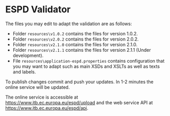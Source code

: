 # ESPD Validator

The files you may edit to adapt the validation are as follows:
* Folder `resources\v1.0.2` contains the files for version 1.0.2.
* Folder `resources\v2.0.2` contains the files for version 2.0.2.
* Folder `resources\v2.1.0` contains the files for version 2.1.0.
* Folder `resources\v2.1.1` contains the files for version 2.1.1 (Under development).
* File `resources\application-espd.properties` contains configuration that you may want to adapt such as main XSDs and XSLTs as well as texts and labels.

To publish changes commit and push your updates. In 1-2 minutes the online service will be updated.

The online service is accessible at https://www.itb.ec.europa.eu/espd/upload and the web service API at https://www.itb.ec.europa.eu/espd/api.
